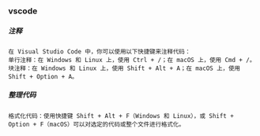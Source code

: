 ### vscode
##### 注释

    在 Visual Studio Code 中，你可以使用以下快捷键来注释代码：
    单行注释：在 Windows 和 Linux 上，使用 Ctrl + /；在 macOS 上，使用 Cmd + /。
    块注释：在 Windows 和 Linux 上，使用 Shift + Alt + A；在 macOS 上，使用 Shift + Option + A。

##### 整理代码

    格式化代码：使用快捷键 Shift + Alt + F（Windows 和 Linux），或 Shift + Option + F（macOS）可以对选定的代码或整个文件进行格式化。